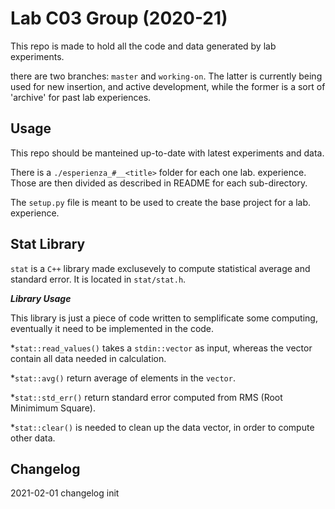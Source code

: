 # Lab C03 Group (2020-21)

This repo is made to hold all the code and data generated by lab experiments.

there are two branches: `master` and `working-on`. The latter is currently being used for new 
insertion, and active development, while the former is a sort of 'archive' for past lab experiences.

## Usage

This repo should be manteined up-to-date with latest experiments and data.

There is a `./esperienza_#__<title>` folder for each one lab. experience. Those are then divided 
as described in README for each sub-directory. 

The `setup.py` file is meant to be used to create the base project for a lab. experience.

## Stat Library

`stat` is a `C++` library made exclusevely to compute statistical average and standard error.
It is located in `stat/stat.h`.

***Library Usage***

This library is just a piece of code written to semplificate some computing, eventually it need 
to be implemented in the code.

*`stat::read_values()` takes a `stdin::vector` as input, whereas the vector contain all data needed
 in calculation.

*`stat::avg()` return average of elements in the `vector`.

*`stat::std_err()` return standard error computed from RMS (Root Minimimum Square).

*`stat::clear()` is needed to clean up the data vector, in order to compute other data. 

Changelog
---------
2021-02-01 changelog init